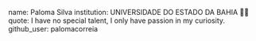 name: Paloma Silva 
institution: UNIVERSIDADE DO ESTADO DA BAHIA 👩‍🎓
quote: I have no special talent, I only have passion in my curiosity.
github_user: palomacorreia